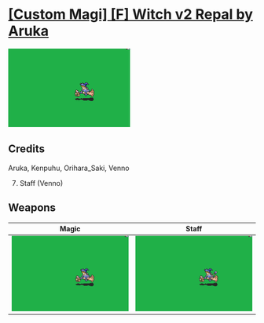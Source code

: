 # [\[Custom Magi\] \[F\] Witch v2 Repal by Aruka](./)
 

<img src="./6.%20Magic/Magic_000.png" alt="[Custom Magi] [F] Witch v2 Repal by Aruka standing" />

## Credits

Aruka, Kenpuhu, Orihara_Saki, Venno

7. Staff (Venno)

## Weapons
 

|Magic |Staff |
|  :---: | :---: |
| <img alt="Magic animation" src="./6.%20Magic/Magic.gif" /> | <img alt="Staff animation" src="./7.%20Staff/Staff.gif" /> |
